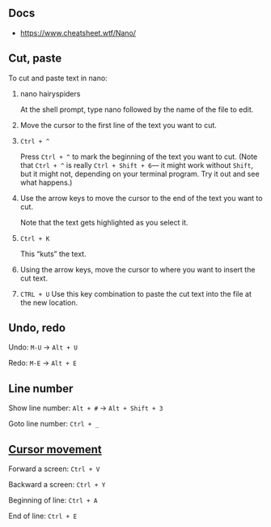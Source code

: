 ## Docs
- https://www.cheatsheet.wtf/Nano/
## Cut, paste

To cut and paste text in nano:

1. nano hairyspiders

    At the shell prompt, type nano followed by the name of the file to edit.

2. Move the cursor to the first line of the text you want to cut.
3. `Ctrl + ^`

    Press `Ctrl + ^` to mark the beginning of the text you want to cut. (Note that `Ctrl + ^` is really `Ctrl + Shift + 6`— it might work without `Shift`, but it might not, depending on your terminal program. Try it out and see what happens.)

4. Use the arrow keys to move the cursor to the end of the text you want to cut.

    Note that the text gets highlighted as you select it.

5. `Ctrl + K`

    This “kuts” the text.

6. Using the arrow keys, move the cursor to where you want to insert the cut text.
7. `CTRL + U`
   Use this key combination to paste the cut text into the file at the new location.

## Undo, redo
Undo: `M-U` -> `Alt + U`

Redo: `M-E` -> `Alt + E`

## Line number
Show line number: `Alt + #` -> `Alt + Shift + 3`

Goto line number: `Ctrl + _`

## [Cursor movement](https://linuxhint.com/move_cursor_nano/)
Forward a screen: `Ctrl + V`

Backward a screen: `Ctrl + Y`

Beginning of line: `Ctrl + A`

End of line: `Ctrl + E`